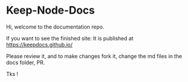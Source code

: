 # Keep-Node-Docs

Hi, welcome to the documentation repo.

If you want to see the finished site: 
It is published at https://keepdocs.github.io/

Please review it, and to make changes fork it, change the md files in the docs folder, PR.

Tks !
